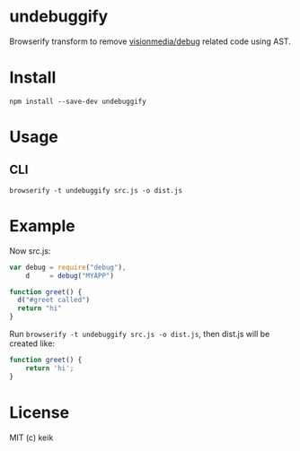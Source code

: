 # undebuggify

Browserify transform to remove [visionmedia/debug](https://github.com/visionmedia/debug) related code using AST.


# Install

```
npm install --save-dev undebuggify
```


# Usage

## CLI

```
browserify -t undebuggify src.js -o dist.js
```


# Example

Now src.js:

```js
var debug = require("debug"),
    d     = debug("MYAPP")

function greet() {
  d("#greet called")
  return "hi"
}
```

Run `browserify -t undebuggify src.js -o dist.js`, then dist.js will be created like:

```js
function greet() {
    return 'hi';
}
```


# License

MIT (c) keik
